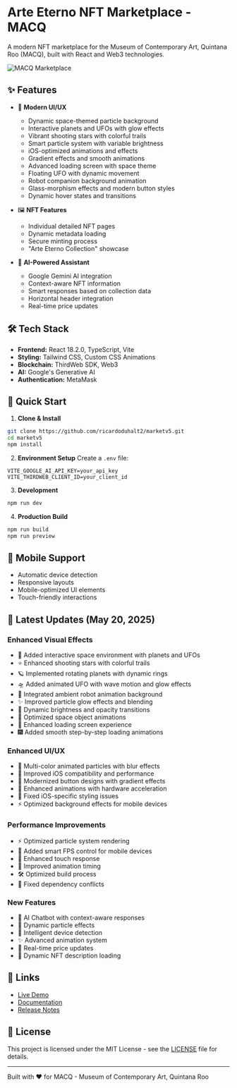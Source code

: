# Arte Eterno NFT Marketplace - MACQ

A modern NFT marketplace for the Museum of Contemporary Art, Quintana Roo (MACQ), built with React and Web3 technologies.

![MACQ Marketplace](public/macq_logo_black.png)

## ✨ Features

- 🎨 **Modern UI/UX**
  - Dynamic space-themed particle background
  - Interactive planets and UFOs with glow effects
  - Vibrant shooting stars with colorful trails
  - Smart particle system with variable brightness
  - iOS-optimized animations and effects
  - Gradient effects and smooth animations
  - Advanced loading screen with space theme
  - Floating UFO with dynamic movement
  - Robot companion background animation
  - Glass-morphism effects and modern button styles
  - Dynamic hover states and transitions

- 🖼️ **NFT Features**
  - Individual detailed NFT pages
  - Dynamic metadata loading
  - Secure minting process
  - "Arte Eterno Collection" showcase

- 🤖 **AI-Powered Assistant**
  - Google Gemini AI integration
  - Context-aware NFT information
  - Smart responses based on collection data
  - Horizontal header integration
  - Real-time price updates

## 🛠️ Tech Stack

- **Frontend:** React 18.2.0, TypeScript, Vite
- **Styling:** Tailwind CSS, Custom CSS Animations
- **Blockchain:** ThirdWeb SDK, Web3
- **AI:** Google's Generative AI
- **Authentication:** MetaMask

## 🚀 Quick Start

1. **Clone & Install**
```bash
git clone https://github.com/ricardoduhalt2/marketv5.git
cd marketv5
npm install
```

2. **Environment Setup**
Create a `.env` file:
```env
VITE_GOOGLE_AI_API_KEY=your_api_key
VITE_THIRDWEB_CLIENT_ID=your_client_id
```

3. **Development**
```bash
npm run dev
```

4. **Production Build**
```bash
npm run build
npm run preview
```

## 📱 Mobile Support

- Automatic device detection
- Responsive layouts
- Mobile-optimized UI elements
- Touch-friendly interactions

## 🔄 Latest Updates (May 20, 2025)

### Enhanced Visual Effects
- 🌠 Added interactive space environment with planets and UFOs
- ⭐ Enhanced shooting stars with colorful trails
- 🪐 Implemented rotating planets with dynamic rings
- 🛸 Added animated UFO with wave motion and glow effects
- 🤖 Integrated ambient robot animation background
- ✨ Improved particle glow effects and blending
- 🌟 Dynamic brightness and opacity transitions
- 💫 Optimized space object animations
- 🚀 Enhanced loading screen experience
- 🎆 Added smooth step-by-step loading animations

### Enhanced UI/UX
- 🌈 Multi-color animated particles with blur effects
- 📱 Improved iOS compatibility and performance
- 🎨 Modernized button designs with gradient effects
- 💫 Enhanced animations with hardware acceleration
- 🔧 Fixed iOS-specific styling issues
- ⚡️ Optimized background effects for mobile devices

### Performance Improvements
- ⚡️ Optimized particle system rendering
- 🔄 Added smart FPS control for mobile devices
- 📱 Enhanced touch response
- 🎯 Improved animation timing
- 🛠️ Optimized build process
- 🔧 Fixed dependency conflicts

### New Features
- 🤖 AI Chatbot with context-aware responses
- 🎨 Dynamic particle effects
- 📱 Intelligent device detection
- ✨ Advanced animation system
- 💫 Real-time price updates
- 🔄 Dynamic NFT description loading

## 🔗 Links

- [Live Demo](https://macq-nft.vercel.app)
- [Documentation](https://github.com/ricardoduhalt2/marketv5/wiki)
- [Release Notes](https://github.com/ricardoduhalt2/marketv5/releases)

## 📄 License

This project is licensed under the MIT License - see the [LICENSE](LICENSE) file for details.

---

Built with ❤️ for MACQ - Museum of Contemporary Art, Quintana Roo
